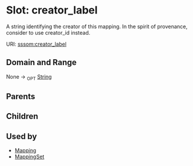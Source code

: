 
# Slot: creator_label


A string identifying the creator of this mapping. In the spirit of provenance, consider to use creator_id instead.

URI: [sssom:creator_label](http://w3id.org/sssom/creator_label)


## Domain and Range

None ->  <sub>OPT</sub> [String](types/String.md)

## Parents


## Children


## Used by

 * [Mapping](Mapping.md)
 * [MappingSet](MappingSet.md)
